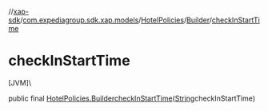 //[xap-sdk](../../../../index.md)/[com.expediagroup.sdk.xap.models](../../index.md)/[HotelPolicies](../index.md)/[Builder](index.md)/[checkInStartTime](check-in-start-time.md)

# checkInStartTime

[JVM]\

public final [HotelPolicies.Builder](index.md)[checkInStartTime](check-in-start-time.md)([String](https://docs.oracle.com/javase/8/docs/api/java/lang/String.html)checkInStartTime)
